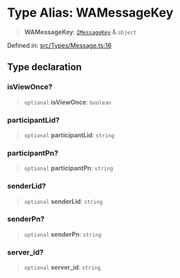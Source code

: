 # Type Alias: WAMessageKey

> **WAMessageKey**: [`IMessageKey`](../namespaces/proto/interfaces/IMessageKey.md) & `object`

Defined in: [src/Types/Message.ts:16](https://github.com/Fokusdotid/bail/blob/fcd0cec6f26de1fb545eb2e03fa5c63fbad99d3d/src/Types/Message.ts#L16)

## Type declaration

### isViewOnce?

> `optional` **isViewOnce**: `boolean`

### participantLid?

> `optional` **participantLid**: `string`

### participantPn?

> `optional` **participantPn**: `string`

### senderLid?

> `optional` **senderLid**: `string`

### senderPn?

> `optional` **senderPn**: `string`

### server\_id?

> `optional` **server\_id**: `string`

